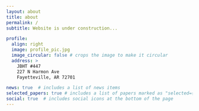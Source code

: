 ```yaml
---
layout: about
title: about
permalink: /
subtitle: Website is under construction...

profile:
  align: right
  image: profile_pic.jpg
  image_circular: false # crops the image to make it circular
  address: >
    JBHT #447
    227 N Harmon Ave
    Fayetteville, AR 72701

news: true  # includes a list of news items
selected_papers: true # includes a list of papers marked as "selected={true}"
social: true  # includes social icons at the bottom of the page
---
```




<!--Write your biography here. Tell the world about yourself. Link to your favorite [subreddit](http://reddit.com). You can put a picture in, too. The code is already in, just name your picture `prof_pic.jpg` and put it in the `img/` folder.

Put your address / P.O. box / other info right below your picture. You can also disable any these elements by editing `profile` property of the YAML header of your `_pages/about.md`. Edit `_bibliography/papers.bib` and Jekyll will render your [publications page](/al-folio/publications/) automatically.

Link to your social media connections, too. This theme is set up to use [Font Awesome icons](http://fortawesome.github.io/Font-Awesome/) and [Academicons](https://jpswalsh.github.io/academicons/), like the ones below. Add your Facebook, Twitter, LinkedIn, Google Scholar, or just disable all of them.-->
